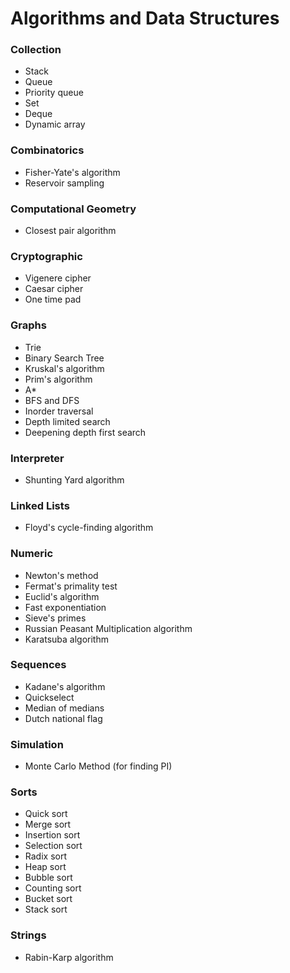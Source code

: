 Algorithms and Data Structures
==========

### Collection
- Stack
- Queue
- Priority queue
- Set
- Deque
- Dynamic array

### Combinatorics
- Fisher-Yate's algorithm
- Reservoir sampling

### Computational Geometry
- Closest pair algorithm

### Cryptographic
- Vigenere cipher
- Caesar cipher
- One time pad

### Graphs
- Trie
- Binary Search Tree
- Kruskal's algorithm
- Prim's algorithm
- A*
- BFS and DFS
- Inorder traversal
- Depth limited search
- Deepening depth first search

### Interpreter
- Shunting Yard algorithm

### Linked Lists
- Floyd's cycle-finding algorithm

### Numeric
- Newton's method
- Fermat's primality test
- Euclid's algorithm
- Fast exponentiation
- Sieve's primes
- Russian Peasant Multiplication algorithm
- Karatsuba algorithm

### Sequences
- Kadane's algorithm
- Quickselect
- Median of medians
- Dutch national flag

### Simulation
- Monte Carlo Method (for finding PI)

### Sorts
- Quick sort
- Merge sort
- Insertion sort
- Selection sort
- Radix sort
- Heap sort
- Bubble sort
- Counting sort
- Bucket sort
- Stack sort

### Strings
- Rabin-Karp algorithm
